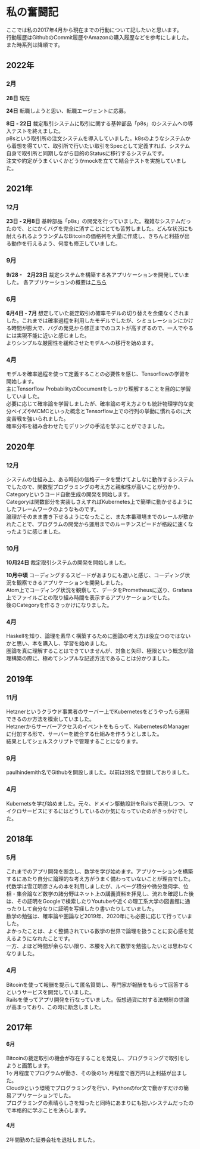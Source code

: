 # 私の奮闘記
ここでは私の2017年4月から現在までの行動について記したいと思います。<br>
行動履歴はGithubのCommit履歴やAmazonの購入履歴などを参考にしました。<br>
また時系列は降順です。

## 2022年
### 2月
**28日** 現在

**24日** 転職しようと思い、転職エージェントに応募。

**8日 - 22日** 裁定取引システムに取引に関する基幹部品「p8s」のシステムへの導入テストを終えました。<br>
p8sという取引所の注文システムを導入していました。k8sのようなシステムから着想を得ていて、取引所で行いたい取引をSpecとして定義すれば、システム自身で取引所と同期しながら目的のStatusに移行するシステムです。<br>
注文や約定がうまくいくかどうかmockを立てて結合テストを実施していました。

## 2021年
### 12月
**23日 - 2月8日** 基幹部品「p8s」の開発を行っていました。複雑なシステムだったので、とにかくバグを完全に消すことにとても苦労しました。どんな状況にも耐えられるようランダムなBitcoinの価格列を大量に作成し、きちんと利益が出る動作を行えるよう、何度も修正していました。

### 9月
**9/28 -　2月23日** 裁定システムを構築する各アプリケーションを開発していました。
各アプリケーションの概要は[こちら](https://paulhindemith.hatenablog.com/entry/2022/02/26/164810)

### 6月
**6月4日 - 7月** 想定していた裁定取引の確率モデルの切り替えを余儀なくされました。これまでは確率過程を利用したモデルでしたが、シミュレーションにかける時間が膨大で、バグの発見から修正までのコストが高すぎるので、一人でやるには実現不能に近いと感じました。<br>
よりシンプルな厳密性を緩和させたモデルへの移行を始めます。
### 4月
モデルを確率過程を使って定義することの必要性を感じ、Tensorflowの学習を開始します。<br>
主にTensorflow ProbabilityのDocumentをしっかり理解することを目的に学習していました。<br>
必要に応じて確率論を学習しましたが、確率論の考え方よりも統計物理学的な変分ベイズやMCMCといった概念とTensorflow上での行列の挙動に慣れるのに大変苦戦を強いられました。<br>
確率分布を組み合わせたモデリングの手法を学ぶことができました。

## 2020年
### 12月
システムの仕組み上、ある時刻の価格データを受けてよしなに動作するシステムでしたので、関数型プログラミングの考え方と親和性が高いことが分かり、Categoryというコード自動生成の開発を開始します。<br>
Categoryは関数部分を実装しさえすればKubernetes上で簡単に動かせるようにしたフレームワークのようなものです。<br>
論理がそのまま書き下せるようになったこと、また本番環境までのレールが敷かれたことで、プログラムの開発から運用までのルーチンスピードが格段に速くなったように感じました。

### 10月
**10月24日** 裁定取引システムの開発を開始しました。

**10月中頃** コーディングするスピードがあまりにも遅いと感じ、コーディング状況を観察できるアプリケーションを開発しました。<br>
Atom上でコーディング状況を観察して、データをPrometheusに送り、Grafana上でファイルごとの取り組み時間を表示するアプリケーションでした。<br>
後のCategoryを作るきっかけになりました。

### 4月
Haskellを知り、論理を素早く構築するために圏論の考え方は役立つのではないかと思い、本を購入し、学習を始めました。<br>
圏論を真に理解することはできていませんが、対象と矢印、極限という概念が論理構築の際に、極めてシンプルな記述方法であることは分かりました。

## 2019年
### 11月
Hetznerというクラウド事業者のサーバー上でKubernetesをどうやったら運用できるのか方法を模索していました。<br>
Hetznerからサーバーアクセスのイベントをもらって、KubernetesのManagerに付加する形で、サーバーを統合する仕組みを作ろうとしました。<br>
結果としてシェルスクリプトで管理することになります。

### 9月
paulhindemith名でGithubを開設しました。以前は別名で登録しておりました。

### 4月
Kubernetsを学び始めました。元々、ドメイン駆動設計をRailsで表現しつつ、マイクロサービスにするにはどうしているのか気になっていたのがきっかけでした。

## 2018年
### 5月
これまでのアプリ開発を断念し、数学を学び始めます。アプリケーションを構築するにあたり自分に論理的な考え方がうまく備わっていないことが理由でした。<br>
代数学は雪江明彦さんの本を利用しましたが、ルベーグ積分や微分幾何学、位相・集合論など数学の諸分野はネット上の講義資料を拝見し、流れを確認した後は、その証明をGoogleで検索したりYoutubeや近くの理工系大学の図書館に通ったりして自分なりに証明を写経したり書いたりしていました。<br>
数学の勉強は、確率論や圏論など2019年、2020年にも必要に応じて行っていました。<br>
よかったことは、よく整備されている数学の世界で論理を扱うことに安心感を覚えるようになれたことです。<br>
一方、よほど時間が余らない限り、本腰を入れて数学を勉強したいとは思わなくなりました。

### 4月
Bitcoinを使って報酬を提示して匿名質問し、専門家が報酬をもらって回答するというサービスを開発していました。<br>
Railsを使ってアプリ開発を行なっていました。仮想通貨に対する法規制の世論が高まっており、この時に断念しました。

## 2017年
#### 6月
Bitcoinの裁定取引の機会が存在することを発見し、プログラミングで取引をしようと画策します。<br>
1ヶ月程度でプログラムが動き、その後の1ヶ月程度で百万円以上利益が出ました。<br>
Cloud9という環境でプログラミングを行い、Pythonのfor文で動かすだけの簡易アプリケーションでした。<br>
プログラミングの素晴らしさを知ったと同時にあまりにも拙いシステムだったので本格的に学ぶことを決心します。

#### 4月
2年間勤めた証券会社を退社しました。
